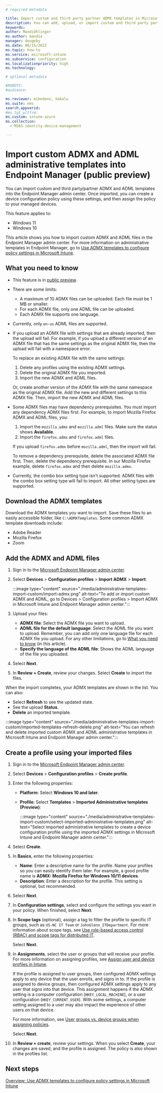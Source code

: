 ```yaml
---
# required metadata

title: Import custom and third party partner ADMX templates in Microsoft Intune
description: You can add, upload, or import custom and third party partner ADMX and ADML files in Microsoft Intune and Endpoint Manager. When they're imported, create a device configuration profile and assign the profile to your Windows 10/11 devices.
keywords:
author: MandiOhlinger
ms.author: mandia
manager: dougeby
ms.date: 08/15/2022
ms.topic: how-to
ms.service: microsoft-intune
ms.subservice: configuration
ms.localizationpriority: high
ms.technology:

# optional metadata

#ROBOTS:
#audience:

ms.reviewer: mikedano, kabalu
ms.suite: ems
search.appverid: 
#ms.tgt_pltfrm:
ms.custom: intune-azure
ms.collection:
  - M365-identity-device-management

---
```


# Import custom ADMX and ADML administrative templates into Endpoint Manager (public preview)

You can import custom and third party/partner ADMX and ADML templates into the Endpoint Manager admin center. Once imported, you can create a device configuration policy using these settings, and then assign the policy to your managed devices.

This feature applies to:

- Windows 11
- Windows 10

This article shows you how to import custom ADMX and ADML files in the Endpoint Manager admin center. For more information on administrative templates in Endpoint Manager, go to [Use ADMX templates to configure policy settings in Microsoft Intune](administrative-templates-windows.md).

## What you need to know

- This feature is in [public preview](../fundamentals/public-preview.md).

- There are some limits:

  - A maximum of 10 ADMX files can be uploaded. Each file must be 1 MB or smaller.
  - For each ADMX file, only one ADML file can be uploaded.
  - Each ADMX file supports one language.

- Currently, only `en-us` ADML files are supported.

- If you upload an ADMX file with settings that are already imported, then the upload will fail. For example, if you upload a different version of an ADMX file that has the same settings as the original ADMX file, then the upload will fail with a namespace error.

  To replace an existing ADMX file with the same settings:

  1. Delete any profiles using the existing ADMX settings.
  2. Delete the original ADMX file you imported.
  3. Import the new ADMX and ADML files.

  Or, create another version of the ADMX file with the same namespace as the original ADMX file. Add the new and different settings to this ADMX file. Then, import the new ADMX and ADML files.

- Some ADMX files may have dependency prerequisites. You must import any dependency ADMX files first. For example, to import Mozilla Firefox ADMX and ADML files, you:

  1. Import the `mozilla.admx` and `mozilla.adml` files. Make sure the status shows **Available**.
  2. Import the `firefox.admx` and `firefox.adml` files.

  If you upload `firefox.admx` before `mozilla.adml`, then the import will fail.

  To remove a dependency prerequisite, delete the associated ADMX file first. Then, delete the dependency prerequisite. In our Mozilla Firefox example, delete `firefox.admx` and then delete `mozilla.admx`.

- Currently, the combo box setting type isn't supported. ADMX files with the combo box setting type will fail to import. All other setting types are supported.

## Download the ADMX templates

Download the ADMX templates you want to import. Save these files to an easily accessible folder, like `C:\ADMXTemplates`. Some common ADMX template downloads include:

- Adobe Reader
- Mozilla Firefox
- Zoom

## Add the ADMX and ADML files

1. Sign in to the [Microsoft Endpoint Manager admin center](https://go.microsoft.com/fwlink/?linkid=2109431).
2. Select **Devices** > **Configuration profiles** > **Import ADMX** > **Import**:

    :::image type="content" source="./media/administrative-templates-import-custom/import-admx.png" alt-text="To add or import custom ADMX and ADML, go to Devices > Configuration profiles > Import ADMX in Microsoft Intune and Endpoint Manager admin center.":::

3. Upload your files:

    - **ADMX file**: Select the ADMX file you want to upload.
    - **ADML file for the default language**: Select the ADML file you want to upload. Remember, you can add only one language file for each ADMX file you upload. For any other limitations, go to [What you need to know](#what-you-need-to-know) (in this article).
    - **Specify the language of the ADML file**: Shows the ADML language of the file you uploaded.

4. Select **Next**.
5. In **Review + Create**, review your changes. Select **Create** to import the files.

When the import completes, your ADMX templates are shown in the list. You can also:

- Select **Refresh** to see the updated state.
- See the upload **Status**.
- **Delete** an imported template.

:::image type="content" source="./media/administrative-templates-import-custom/imported-templates-refresh-delete.png" alt-text="You can refresh and delete imported custom ADMX and ADML administrative templates in Microsoft Intune and Endpoint Manager admin center.":::

## Create a profile using your imported files

1. Sign in to the [Microsoft Endpoint Manager admin center](https://go.microsoft.com/fwlink/?linkid=2109431).
2. Select **Devices** > **Configuration profiles** > **Create profile**.
3. Enter the following properties:

    - **Platform**: Select **Windows 10 and later**.
    - **Profile**: Select **Templates** > **Imported Administrative templates (Preview)**:

      :::image type="content" source="./media/administrative-templates-import-custom/select-imported-administrative-templates.png" alt-text="Select imported administrative templates to create a device configuration profile using the imported ADMX settings in Microsoft Intune and Endpoint Manager admin center.":::

4. Select **Create**.
5. In **Basics**, enter the following properties:

    - **Name**: Enter a descriptive name for the profile. Name your profiles so you can easily identify them later. For example, a good profile name is **ADMX: Mozilla Firefox for Windows 10/11 devices**.
    - **Description**: Enter a description for the profile. This setting is optional, but recommended.

6. Select **Next**.

7. In **Configuration settings**, select and configure the settings you want in your policy. When finished, select **Next**.
8. In **Scope tags** (optional), assign a tag to filter the profile to specific IT groups, such as `US-NC IT Team` or `JohnGlenn_ITDepartment`. For more information about scope tags, see [Use role-based access control (RBAC) and scope tags for distributed IT](../fundamentals/scope-tags.md).

    Select **Next**.

9. In **Assignments**, select the user or groups that will receive your profile. For more information on assigning profiles, see [Assign user and device profiles in Intune](device-profile-assign.md).

    If the profile is assigned to user groups, then configured ADMX settings apply to any device that the user enrolls, and signs in to. If the profile is assigned to device groups, then configured ADMX settings apply to any user that signs into that device. This assignment happens if the ADMX setting is a computer configuration (`HKEY_LOCAL_MACHINE`), or a user configuration (`HKEY_CURRENT_USER`). With some settings, a computer setting assigned to a user may also impact the experience of other users on that device.

    For more information, see [User groups vs. device groups when assigning policies](device-profile-assign.md#user-groups-vs-device-groups).

    Select **Next**.

10. In **Review + create**, review your settings. When you select **Create**, your changes are saved, and the profile is assigned. The policy is also shown in the profiles list.

## Next steps

[Overview: Use ADMX templates to configure policy settings in Microsoft Intune](administrative-templates-windows.md)
